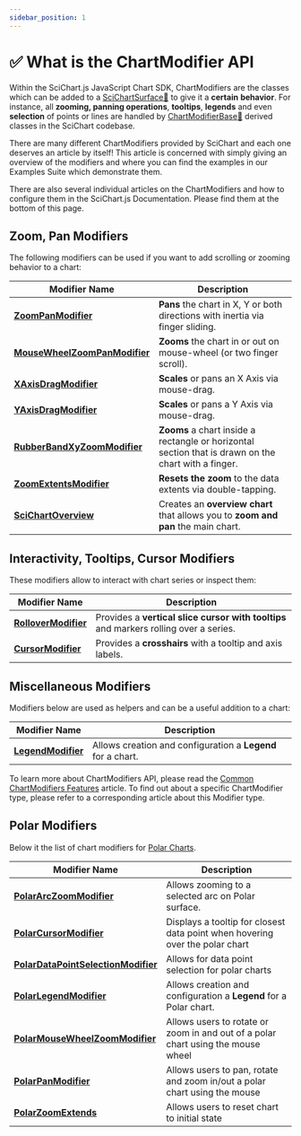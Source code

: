 ```yaml
---
sidebar_position: 1
---
```


# ✅ What is the ChartModifier API

Within the SciChart.js JavaScript Chart SDK, ChartModifiers are the classes which can be added to a [SciChartSurface:blue_book:](https://www.scichart.com/documentation/js/current/typedoc/classes/scichartsurface.html) to give it a **certain** **behavior**. For instance, all **zooming, panning operations**, **tooltips**, **legends** and even **selection** of points or lines are handled by [ChartModifierBase:blue_book:](https://www.scichart.com/documentation/js/current/typedoc/classes/chartmodifierbase.html) derived classes in the SciChart codebase.

There are many different ChartModifiers provided by SciChart and each one deserves an article by itself! This article is concerned with simply giving an overview of the modifiers and where you can find the examples in our Examples Suite which demonstrate them.

There are also several individual articles on the ChartModifiers and how to configure them in the SciChart.js Documentation. Please find them at the bottom of this page.

Zoom, Pan Modifiers
-------------------

The following modifiers can be used if you want to add scrolling or zooming behavior to a chart:

| Modifier Name | Description |
|--------------|-------------|
| **[ZoomPanModifier](/docs/2d-charts/chart-modifier-api/zooming-and-panning/zoom-pan-modifier/index.md)** | **Pans** the chart in X, Y or both directions with inertia via finger sliding. |
| **[MouseWheelZoomPanModifier](/docs/2d-charts/chart-modifier-api/zooming-and-panning/mouse-wheel-zoom-modifier/index.md)** | **Zooms** the chart in or out on mouse-wheel (or two finger scroll). |
| **[XAxisDragModifier](/docs/2d-charts/chart-modifier-api/zooming-and-panning/x-axis-drag-modifier/index.md)** | **Scales** or pans an X Axis via mouse-drag. |
| **[YAxisDragModifier](/docs/2d-charts/chart-modifier-api/zooming-and-panning/y-axis-drag-modifier/index.md)** | **Scales** or pans a Y Axis via mouse-drag. |
| **[RubberBandXyZoomModifier](/docs/2d-charts/chart-modifier-api/zooming-and-panning/rubber-band-xy-zoom-modifier/index.md)** | **Zooms** a chart inside a rectangle or horizontal section that is drawn on the chart with a finger. |
| **[ZoomExtentsModifier](/docs/2d-charts/chart-modifier-api/zooming-and-panning/zoom-extents-modifier/index.md)** | **Resets the zoom** to the data extents via double-tapping. |
| **[SciChartOverview](/docs/2d-charts/chart-modifier-api/zooming-and-panning/overview/index.md)** | Creates an **overview chart** that allows you to **zoom and pan** the main chart. |

Interactivity, Tooltips, Cursor Modifiers
-----------------------------------------

These modifiers allow to interact with chart series or inspect them:

| **Modifier Name** | **Description** |
|-------------------|-----------------|
|**[RolloverModifier](/docs/2d-charts/chart-modifier-api/rollover-modifier/index.md)**|Provides a **vertical slice cursor with tooltips** and markers rolling over a series.|
|**[CursorModifier](/docs/2d-charts/chart-modifier-api/cursor-modifier/cursor-modifier-overview/index.md)**|Provides a **crosshairs** with a tooltip and axis labels.|

Miscellaneous Modifiers
-----------------------

Modifiers below are used as helpers and can be a useful addition to a chart:

| **Modifier Name** | **Description** |
|-------------------|-----------------|
| **[LegendModifier](/docs/2d-charts/chart-modifier-api/miscellaneous-modifiers/legend-modifier/index.md)** | Allows creation and configuration a **Legend** for a chart. |

To learn more about ChartModifiers API, please read the [Common ChartModifiers Features](/docs/2d-charts/chart-modifier-api/common-features/index.md) article. To find out about a specific ChartModifier type, please refer to a corresponding article about this Modifier type.

Polar Modifiers
---------------

Below it the list of chart modifiers for [Polar Charts](/docs/2d-charts/surface/scichart-polar-surface-type/index.md).

| **Modifier Name** | **Description** |
|-------------------|-----------------|
| **[PolarArcZoomModifier](/docs/2d-charts/chart-modifier-api/polar-modifiers/polar-arc-zoom-modifier/index.md)** | Allows zooming to a selected arc on Polar surface. |
| **[PolarCursorModifier](/docs/2d-charts/chart-modifier-api/polar-modifiers/polar-cursor-modifier/index.md)** | Displays a tooltip for closest data point when hovering over the polar chart |
| **[PolarDataPointSelectionModifier](/docs/2d-charts/chart-modifier-api/polar-modifiers/polar-data-point-selection-modifier/index.md)** | Allows for data point selection for polar charts |
| **[PolarLegendModifier](/docs/2d-charts/chart-modifier-api/polar-modifiers/polar-legend-modifier/index.md)** | Allows creation and configuration a **Legend** for a Polar chart. |
| **[PolarMouseWheelZoomModifier](/docs/2d-charts/chart-modifier-api/polar-modifiers/polar-mouse-wheel-zoom-modifier/index.md)** | Allows users to rotate or zoom in and out of a polar chart using the mouse wheel |
| **[PolarPanModifier](/docs/2d-charts/chart-modifier-api/polar-modifiers/polar-pan-modifier/index.md)** | Allows users to pan, rotate and zoom in/out a polar chart using the mouse |
| **[PolarZoomExtends](/docs/2d-charts/chart-modifier-api/polar-modifiers/polar-zoom-extents-modifier/index.md)** | Allows users to reset chart to initial state |
